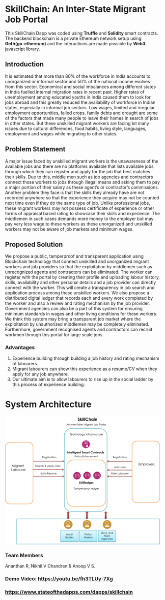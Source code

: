 # SkillChain: An Inter-State Migrant Job Portal

This SkillChain Dapp was coded using **Truffle** and **Solidity** smart contracts. The backend blockchain is a private Ethereum network setup using **Geth(go-ethereum)** and the interactions are made possible by **Web3** javascript library.

## Introduction

It is estimated that more than 80% of the workforce in India accounts to unorganized or informal sector and 50% of the national income evolves from this sector. Economical and social imbalances among different states in India fuelled internal migration rates in recent past. Higher rates of unemployment among educated youths in India caused them to look for jobs abroad and this greatly reduced the availability of workforce in Indian states, especially in informal job sectors. Low wages, limited and irregular employment opportunities, failed crops, family debts and drought are some of the factors that made many people to leave their homes in search of jobs in other states. But these unskilled migrant workers are facing lot many issues due to cultural differences, food habits, living style, languages, employment and wages while migrating to other states.

## Problem Statement

A major issue faced by unskilled migrant workers is the unawareness of the available jobs and there are no platforms available that lists available jobs through which they can register and apply for the job that best matches their skills. Due to this, middle men such as job agencies and contractors connect those workers to jobs through illegal means and asking them to pay a major portion of their salary as these agent’s or contractor’s commissions.  Another problem they face is that the skills they already have are not recorded anywhere so that the experience they acquire may not be counted next time even if they do the same type of job. Unlike professional jobs, these migrant workers may not possess certificate of experience or other forms of appraisal based rating to showcase their skills and experience. The middlemen in such cases demands more money to the employer but may pay very less wage to these workers as these unorganized and unskilled workers may not be aware of job markets and minimum wages.

## Proposed Solution

We propose a public, tamperproof and transparent application using Blockchain technology that connect unskilled and unorganized migrant workers and job providers so that the exploitation by middlemen such as unrecognized agents and contractors can be eliminated. The worker can register with the portal by creating their profile and uploading labour history, skills, availability and other personal details and a job provider can directly connect with the worker. This will create a transparency in job search and application process among these unskilled workers. We also propose a distributed digital ledger that records each and every work completed by the worker and also a review and rating mechanism by the job provider. Government agencies can also be a part of this system for ensuring minimum standards in wages and other living conditions for these workers. We think this system may bring a transparent job market where the exploitation by unauthorized middlemen may be completely eliminated. Furthermore, government recognised agents and contractors can recruit workmen through this portal for large scale jobs.

### Advantages

1. Experience building through building a job history and rating mechanism of labourers.
2. Migrant labourers can show this experience as a resume/CV when they apply for any job anywhere.
3. Our ultimate aim is to allow labourers to rise up in the social ladder by this process of experience building.

# System Architecture
![Alt text](https://github.com/Ananthan-Rajasekharan/SkillChain/blob/master/screenshots/skillchain.png?raw=true "Architecture Diagram")

### Team Members
Ananthan R, Nikhil V Chandran & Anoop V S.

### Demo Video: https://youtu.be/fh3TLUy-7Xg
### https://www.stateofthedapps.com/dapps/skillchain
